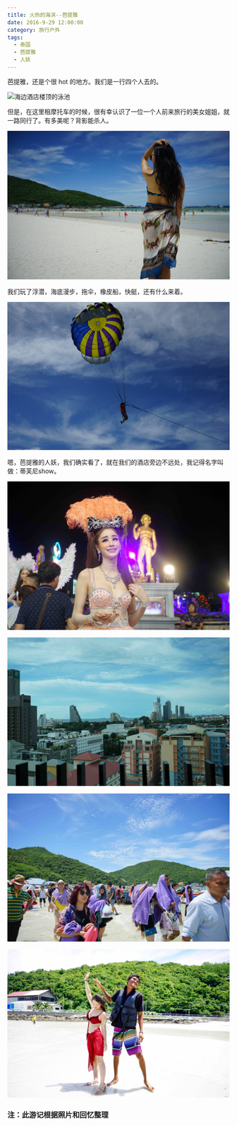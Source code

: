 ```yaml
---
title: 火热的海滨--芭提雅
date: 2016-9-29 12:00:00
category: 旅行户外
tags:
  - 泰国
  - 芭提雅
  - 人妖
---
```


芭提雅，还是个很 hot 的地方。我们是一行四个人去的。

![海边酒店楼顶的泳池](火热的海滨--芭提雅/1.jpg)

<!--more-->

但是，在这里租摩托车的时候，很有幸认识了一位一个人前来旅行的美女姐姐，就一路同行了。有多美呢？背影能杀人。

![这是我们一起出海的时候拍的，我作为他们4个人的御用摄影师](火热的海滨--芭提雅/2.jpg)


我们玩了浮潜，海底漫步，拖伞，橡皮船，快艇，还有什么来着。

![这个是叫拖伞么？](火热的海滨--芭提雅/3.jpg)

嗯，芭提雅的人妖，我们确实看了，就在我们的酒店旁边不远处，我记得名字叫做：蒂芙尼show。


![我觉得叫他们“人妖”很不尊重他们，但是我并不知道应该叫他们什么](火热的海滨--芭提雅/5.jpg)

![从我们的酒店看外面，感觉很好看，没 P 图](火热的海滨--芭提雅/6.jpg)

![我们到海岛啦](火热的海滨--芭提雅/7.jpg)

![觉得这张照片特别有意思哈哈](火热的海滨--芭提雅/8.jpg)


### 注：此游记根据照片和回忆整理
